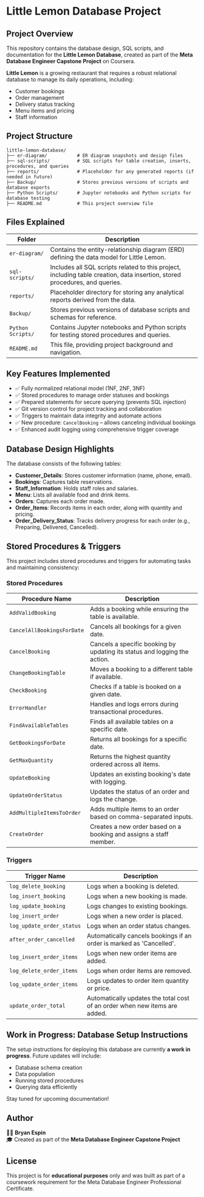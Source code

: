 # Little Lemon Database Project

## Project Overview
This repository contains the database design, SQL scripts, and documentation for the **Little Lemon Database**, created as part of the **Meta Database Engineer Capstone Project** on Coursera.

**Little Lemon** is a growing restaurant that requires a robust relational database to manage its daily operations, including:
- Customer bookings
- Order management
- Delivery status tracking
- Menu items and pricing
- Staff information

## Project Structure
```
little-lemon-database/
├── er-diagram/           # ER diagram snapshots and design files
├── sql-scripts/          # SQL scripts for table creation, inserts, procedures, and queries
├── reports/              # Placeholder for any generated reports (if needed in future)
├── Backup/               # Stores previous versions of scripts and database exports
├── Python Scripts/       # Jupyter notebooks and Python scripts for database testing
├── README.md             # This project overview file
```

## Files Explained
| Folder | Description |
|---|---|
| `er-diagram/` | Contains the entity-relationship diagram (ERD) defining the data model for Little Lemon. |
| `sql-scripts/` | Includes all SQL scripts related to this project, including table creation, data insertion, stored procedures, and queries. |
| `reports/` | Placeholder directory for storing any analytical reports derived from the data. |
| `Backup/` | Stores previous versions of database scripts and schemas for reference. |
| `Python Scripts/` | Contains Jupyter notebooks and Python scripts for testing stored procedures and queries. |
| `README.md` | This file, providing project background and navigation. |

## Key Features Implemented
- ✅ Fully normalized relational model (1NF, 2NF, 3NF)  
- ✅ Stored procedures to manage order statuses and bookings  
- ✅ Prepared statements for secure querying (prevents SQL injection)  
- ✅ Git version control for project tracking and collaboration  
- ✅ Triggers to maintain data integrity and automate actions  
- ✅ New procedure: `CancelBooking` – allows canceling individual bookings  
- ✅ Enhanced audit logging using comprehensive trigger coverage  

## Database Design Highlights
The database consists of the following tables:
- **Customer_Details**: Stores customer information (name, phone, email).
- **Bookings**: Captures table reservations.
- **Staff_Information**: Holds staff roles and salaries.
- **Menu**: Lists all available food and drink items.
- **Orders**: Captures each order made.
- **Order_Items**: Records items in each order, along with quantity and pricing.
- **Order_Delivery_Status**: Tracks delivery progress for each order (e.g., Preparing, Delivered, Cancelled).

## Stored Procedures & Triggers
This project includes stored procedures and triggers for automating tasks and maintaining consistency:

### Stored Procedures
| Procedure Name            | Description |
|--------------------------|-------------|
| `AddValidBooking`         | Adds a booking while ensuring the table is available. |
| `CancelAllBookingsForDate` | Cancels all bookings for a given date. |
| `CancelBooking`           | Cancels a specific booking by updating its status and logging the action. |
| `ChangeBookingTable`      | Moves a booking to a different table if available. |
| `CheckBooking`            | Checks if a table is booked on a given date. |
| `ErrorHandler`            | Handles and logs errors during transactional procedures. |
| `FindAvailableTables`     | Finds all available tables on a specific date. |
| `GetBookingsForDate`      | Returns all bookings for a specific date. |
| `GetMaxQuantity`          | Returns the highest quantity ordered across all items. |
| `UpdateBooking`           | Updates an existing booking's date with logging. |
| `UpdateOrderStatus`       | Updates the status of an order and logs the change. |
| `AddMultipleItemsToOrder` | Adds multiple items to an order based on comma-separated inputs. |
| `CreateOrder`             | Creates a new order based on a booking and assigns a staff member. |

### Triggers
| Trigger Name              | Description |
|--------------------------|-------------|
| `log_delete_booking`      | Logs when a booking is deleted. |
| `log_insert_booking`      | Logs when a new booking is made. |
| `log_update_booking`      | Logs changes to existing bookings. |
| `log_insert_order`        | Logs when a new order is placed. |
| `log_update_order_status` | Logs when an order status changes. |
| `after_order_cancelled`   | Automatically cancels bookings if an order is marked as 'Cancelled'. |
| `log_insert_order_items`  | Logs when new order items are added. |
| `log_delete_order_items`  | Logs when order items are removed. |
| `log_update_order_items`  | Logs updates to order item quantity or price. |
| `update_order_total`      | Automatically updates the total cost of an order when new items are added. |

## Work in Progress: Database Setup Instructions
The setup instructions for deploying this database are currently **a work in progress**. Future updates will include:
- Database schema creation
- Data population
- Running stored procedures
- Querying data efficiently

Stay tuned for upcoming documentation!

## Author
👨‍💻 **Bryan Espin**  
🎓 Created as part of the **Meta Database Engineer Capstone Project**

## License
This project is for **educational purposes** only and was built as part of a coursework requirement for the Meta Database Engineer Professional Certificate.


